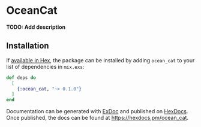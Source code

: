 # OceanCat

**TODO: Add description**

## Installation

If [available in Hex](https://hex.pm/docs/publish), the package can be installed
by adding `ocean_cat` to your list of dependencies in `mix.exs`:

```elixir
def deps do
  [
    {:ocean_cat, "~> 0.1.0"}
  ]
end
```

Documentation can be generated with [ExDoc](https://github.com/elixir-lang/ex_doc)
and published on [HexDocs](https://hexdocs.pm). Once published, the docs can
be found at <https://hexdocs.pm/ocean_cat>.

